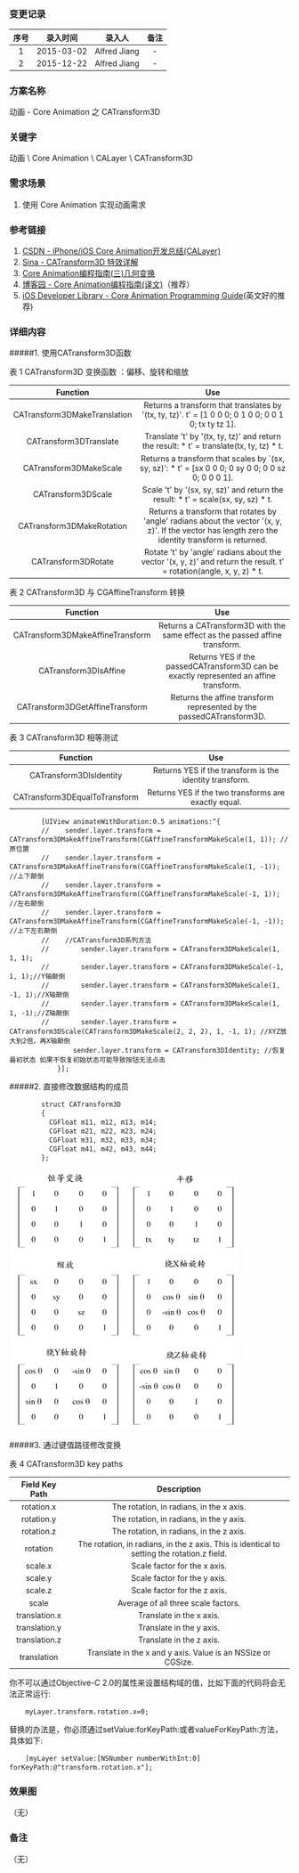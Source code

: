 ### 变更记录

| 序号 | 录入时间 | 录入人 | 备注 |
|:--------:|:--------:|:--------:|:--------:|
| 1 | 2015-03-02 | Alfred Jiang | - |
| 2 | 2015-12-22 | Alfred Jiang | - |

### 方案名称

动画 - Core Animation 之 CATransform3D

### 关键字

动画 \ Core Animation \ CALayer \ CATransform3D

### 需求场景

1. 使用 Core Animation 实现动画需求

### 参考链接

1. [CSDN - iPhone/iOS Core Animation开发总结(CALayer)](http://blog.csdn.net/jerryvon/article/details/7527247)
2. [Sina - CATransform3D 特效详解](http://blog.sina.com.cn/s/blog_8f5097be0101b91z.html)
3. [Core Animation编程指南(三)几何变换](http://www.dreamingwish.com/article/coreanimation-programming-guide-c-the-geometric-transformation.html)
4. [博客园 - Core Animation编程指南(译文)](http://www.cnblogs.com/xdream86/p/3250782.html)（推荐）
5. [iOS Developer Library - Core Animation Programming Guide](https://developer.apple.com/library/ios/documentation/Cocoa/Conceptual/CoreAnimation_guide/Introduction/Introduction.html)(英文好的推荐)

### 详细内容

#####1. 使用CATransform3D函数

表 1  CATransform3D 变换函数 ：偏移、旋转和缩放

|Function|Use|
| :--: | :--: |
| CATransform3DMakeTranslation | Returns a transform that translates by '(tx, ty, tz)'. t' = [1 0 0 0; 0 1 0 0; 0 0 1 0; tx ty tz 1]. |
| CATransform3DTranslate | Translate 't' by '(tx, ty, tz)' and return the result: * t' = translate(tx, ty, tz) * t. |
| CATransform3DMakeScale | Returns a transform that scales by `(sx, sy, sz)': * t' = [sx 0 0 0; 0 sy 0 0; 0 0 sz 0; 0 0 0 1]. |
| CATransform3DScale | Scale 't' by '(sx, sy, sz)' and return the result: * t' = scale(sx, sy, sz) * t. |
| CATransform3DMakeRotation | Returns a transform that rotates by 'angle' radians about the vector '(x, y, z)'. If the vector has length zero the identity transform is returned. |
| CATransform3DRotate | Rotate 't' by 'angle' radians about the vector '(x, y, z)' and return the result. t' = rotation(angle, x, y, z) * t. |

表 2  CATransform3D 与 CGAffineTransform 转换

|Function|Use|
| :--: | :--: |
| CATransform3DMakeAffineTransform | Returns a CATransform3D with the same effect as the passed affine transform. |
| CATransform3DIsAffine | Returns YES if the passedCATransform3D can be exactly represented an affine transform. |
| CATransform3DGetAffineTransform | Returns the affine transform represented by the passedCATransform3D.|

表 3  CATransform3D 相等测试

|Function|Use|
| :--: | :--: |
| CATransform3DIsIdentity |Returns YES if the transform is the identity transform. |
| CATransform3DEqualToTransform | Returns YES if the two transforms are exactly equal. |

```
        [UIView animateWithDuration:0.5 animations:^{
        //    sender.layer.transform = CATransform3DMakeAffineTransform(CGAffineTransformMakeScale(1, 1)); //原位置
        //    sender.layer.transform = CATransform3DMakeAffineTransform(CGAffineTransformMakeScale(1, -1)); //上下颠倒
        //    sender.layer.transform = CATransform3DMakeAffineTransform(CGAffineTransformMakeScale(-1, 1)); //左右颠倒
        //    sender.layer.transform = CATransform3DMakeAffineTransform(CGAffineTransformMakeScale(-1, -1)); //上下左右颠倒
        //    //CATransform3D系列方法
        //        sender.layer.transform = CATransform3DMakeScale(1, 1, 1);
        //        sender.layer.transform = CATransform3DMakeScale(-1, 1, 1);//Y轴颠倒
        //        sender.layer.transform = CATransform3DMakeScale(1, -1, 1);//X轴颠倒
        //        sender.layer.transform = CATransform3DMakeScale(1, 1, -1);//Z轴颠倒
        //        sender.layer.transform = CATransform3DScale(CATransform3DMakeScale(2, 2, 2), 1, -1, 1); //XYZ放大到2倍，再X轴颠倒
                sender.layer.transform = CATransform3DIdentity; //恢复最初状态 如果不恢复初始状态可能导致按钮无法点击
            }];
```

#####2. 直接修改数据结构的成员
```
        struct CATransform3D
        {
          CGFloat m11, m12, m13, m14;
          CGFloat m21, m22, m23, m24;
          CGFloat m31, m32, m33, m34;
          CGFloat m41, m42, m43, m44;
        };
```
![CATransform3DStruct](Images/Image_00035_00001.png)

#####3. 通过键值路径修改变换

表 4  CATransform3D key paths

| Field Key Path | Description |
| :--: | :--: |
| rotation.x | The rotation, in radians, in the x axis. |
| rotation.y | The rotation, in radians, in the y axis. |
| rotation.z | The rotation, in radians, in the z axis. |
| rotation | The rotation, in radians, in the z axis. This is identical to setting the rotation.z field. |
| scale.x | Scale factor for the x axis. |
| scale.y | Scale factor for the y axis. |
| scale.z | Scale factor for the z axis. |
| scale | Average of all three scale factors. |
| translation.x | Translate in the x axis. |
| translation.y | Translate in the y axis. |
| translation.z | Translate in the z axis. |
| translation | Translate in the x and y axis. Value is an NSSize or CGSize. |

你不可以通过Objective-C 2.0的属性来设置结构域的值，比如下面的代码将会无法正常运行:
```
    myLayer.transform.rotation.x=0;
```
替换的办法是，你必须通过setValue:forKeyPath:或者valueForKeyPath:方法，具体如下:
```
    [myLayer setValue:[NSNumber numberWithInt:0] forKeyPath:@"transform.rotation.x"];
```

### 效果图
（无）

### 备注
（无）
